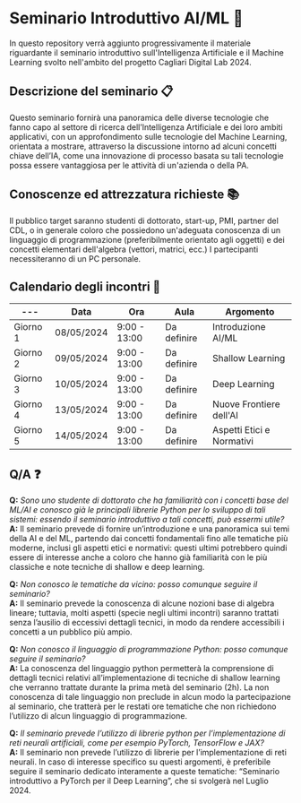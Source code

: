 # Seminario Introduttivo AI/ML :robot:
In questo repository verrà aggiunto progressivamente il materiale riguardante il seminario introduttivo sull'Intelligenza Artificiale e il Machine Learning svolto nell'ambito del progetto Cagliari Digital Lab 2024.

## Descrizione del seminario :clipboard:
Questo seminario fornirà una panoramica delle diverse tecnologie che fanno capo al settore di ricerca dell’Intelligenza Artificiale e dei loro ambiti applicativi, con un approfondimento sulle tecnologie del Machine Learning, orientata a mostrare, attraverso la discussione intorno ad alcuni concetti chiave dell’IA, come una innovazione di processo basata su tali tecnologie possa essere vantaggiosa per le attività di un'azienda o della PA.

## Conoscenze ed attrezzatura richieste 📚
Il pubblico target saranno studenti di dottorato, start-up, PMI, partner del CDL, o in generale coloro che possiedono un'adeguata conoscenza di un linguaggio di programmazione (preferibilmente orientato agli oggetti) e dei concetti elementari dell'algebra (vettori, matrici, ecc.)
I partecipanti necessiteranno di un PC personale.

## Calendario degli incontri :date:
--- | Data | Ora | Aula | Argomento 
--- | --- | --- | --- |--- 
Giorno 1 | 08/05/2024 | 9:00 - 13:00 | Da definire | Introduzione AI/ML 
Giorno 2 | 09/05/2024 | 9:00 - 13:00 | Da definire | Shallow Learning 
Giorno 3| 10/05/2024 | 9:00 - 13:00 | Da definire | Deep Learning 
Giorno 4 | 13/05/2024 | 9:00 - 13:00 | Da definire | Nuove Frontiere dell'AI 
Giorno 5 | 14/05/2024 | 9:00 - 13:00 | Da definire | Aspetti Etici e Normativi 

## Q/A ❓
**Q:** _Sono uno studente di dottorato che ha familiarità con i concetti base del ML/AI e conosco già le principali librerie Python per lo sviluppo di tali sistemi: essendo il seminario introduttivo a tali concetti, può essermi utile?_ <br/>
**A:** Il seminario prevede di fornire un’introduzione e una panoramica sui temi della AI e del ML, partendo dai concetti fondamentali fino alle tematiche più moderne, inclusi gli aspetti etici e normativi: questi ultimi potrebbero quindi essere di interesse anche a coloro che hanno già familiarità con le più classiche e note tecniche di shallow e deep learning.

**Q:** _Non conosco le tematiche da vicino: posso comunque seguire il seminario?_ <br/>
**A:** Il seminario prevede la conoscenza di alcune nozioni base di algebra lineare; tuttavia, molti aspetti (specie negli ultimi incontri) saranno trattati senza l’ausilio di eccessivi dettagli tecnici, in modo da rendere accessibili i concetti a un pubblico più ampio.

**Q:** _Non conosco il linguaggio di programmazione Python: posso comunque seguire il seminario?_ <br/>
**A:** La conoscenza del linguaggio python permetterà la comprensione di dettagli tecnici relativi all’implementazione di tecniche di shallow learning che verranno trattate durante la prima metà del seminario (2h).
La non conoscenza di tale linguaggio non preclude in alcun modo la partecipazione al seminario, che tratterà per le restati ore tematiche che non richiedono l’utilizzo di alcun linguaggio di programmazione.

**Q:** _Il seminario prevede l’utilizzo di librerie python per l’implementazione di reti neurali artificiali, come per esempio PyTorch, TensorFlow e JAX?_ <br/>
**A:** Il seminario non prevede l’utilizzo di librerie per l’implementazione di reti neurali. In caso di interesse specifico su questi argomenti, è preferibile seguire il seminario dedicato interamente a queste tematiche: “Seminario introduttivo a PyTorch per il Deep Learning”, che si svolgerà nel Luglio 2024.
